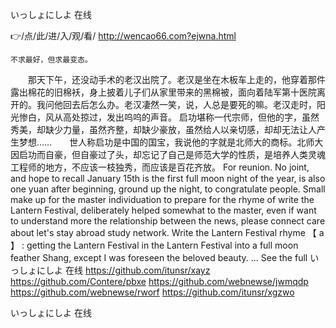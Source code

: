 
いっしょにしよ 在线




👉/点/此/进/入/观/看/ http://wencao66.com?ejwna.html




	不求最好，但求最变态。
　　那天下午，还没动手术的老汉出院了。老汉是坐在木板车上走的，他穿着那件露出棉花的旧棉袄，身上披着儿子们从家里带来的黑棉被，面向着陆军第十医院离开的。我问他回去后怎么办。老汉凄然一笑，说，人总是要死的嘛。老汉走时，阳光惨白，风从高处掠过，发出呜呜的声音。
启功堪称一代宗师，但他的字，虽然秀美，却缺少力量，虽然齐整，却缺少豪放，虽然给人以亲切感，却却无法让人产生梦想……　　世人称启功是中国的国宝，我说他的字就是北师大的商标。北师大因启功而自豪，但自豪过了头，却忘记了自己是师范大学的性质，是培养人类灵魂工程师的地方，不应该一枝独秀，而应该是百花齐放。
For reunion.
No joint, and hope to recall
January 15th is the first full moon night of the year, is also one yuan after beginning, ground up the night, to congratulate people.
Small make up for the master individuation to prepare for the rhyme of write the Lantern Festival, deliberately helped somewhat to the master, even if want to understand more the relationship between the news, please connect care about let's stay abroad study network.
Write the Lantern Festival rhyme 【 a 】 : getting the Lantern Festival in the Lantern Festival into a full moon feather Shang, except I was foreseen the beloved beauty.
...
See the full
いっしょにしよ 在线 https://github.com/itunsr/xayz
https://github.com/Contere/pbxe
https://github.com/webnewse/jwmqdp
https://github.com/webnewse/rworf
https://github.com/itunsr/xgzwo





いっしょにしよ 在线
